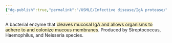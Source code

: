 ```yaml
---
{"dg-publish":true,"permalink":"/USMLE/Infective disease/IgA protease/"}
---
```


A bacterial enzyme that <span style="background:rgba(240, 200, 0, 0.2)">cleaves mucosal IgA and allows organisms to adhere to and colonize mucous membranes</span>. Produced by Streptococcus, Haemophilus, and Neisseria species.
